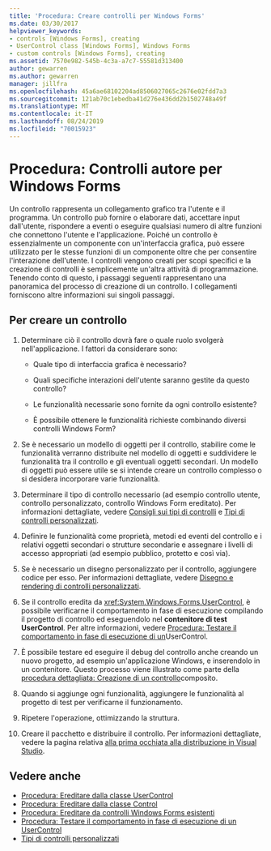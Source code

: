 ```yaml
---
title: 'Procedura: Creare controlli per Windows Forms'
ms.date: 03/30/2017
helpviewer_keywords:
- controls [Windows Forms], creating
- UserControl class [Windows Forms], Windows Forms
- custom controls [Windows Forms], creating
ms.assetid: 7570e982-545b-4c3a-a7c7-55581d313400
author: gewarren
ms.author: gewarren
manager: jillfra
ms.openlocfilehash: 45a6ae68102204ad8506027065c2676e02fdd7a3
ms.sourcegitcommit: 121ab70c1ebedba41d276e436dd2b1502748a49f
ms.translationtype: MT
ms.contentlocale: it-IT
ms.lasthandoff: 08/24/2019
ms.locfileid: "70015923"
---
```

# <a name="how-to-author-controls-for-windows-forms"></a>Procedura: Controlli autore per Windows Forms

Un controllo rappresenta un collegamento grafico tra l'utente e il programma. Un controllo può fornire o elaborare dati, accettare input dall'utente, rispondere a eventi o eseguire qualsiasi numero di altre funzioni che connettono l'utente e l'applicazione. Poiché un controllo è essenzialmente un componente con un'interfaccia grafica, può essere utilizzato per le stesse funzioni di un componente oltre che per consentire l'interazione dell'utente. I controlli vengono creati per scopi specifici e la creazione di controlli è semplicemente un'altra attività di programmazione. Tenendo conto di questo, i passaggi seguenti rappresentano una panoramica del processo di creazione di un controllo. I collegamenti forniscono altre informazioni sui singoli passaggi.

## <a name="to-author-a-control"></a>Per creare un controllo

1. Determinare ciò il controllo dovrà fare o quale ruolo svolgerà nell'applicazione. I fattori da considerare sono:

    - Quale tipo di interfaccia grafica è necessario?

    - Quali specifiche interazioni dell'utente saranno gestite da questo controllo?

    - Le funzionalità necessarie sono fornite da ogni controllo esistente?

    - È possibile ottenere le funzionalità richieste combinando diversi controlli Windows Form?

2. Se è necessario un modello di oggetti per il controllo, stabilire come le funzionalità verranno distribuite nel modello di oggetti e suddividere le funzionalità tra il controllo e gli eventuali oggetti secondari. Un modello di oggetti può essere utile se si intende creare un controllo complesso o si desidera incorporare varie funzionalità.

3. Determinare il tipo di controllo necessario (ad esempio controllo utente, controllo personalizzato, controllo Windows Form ereditato). Per informazioni dettagliate, vedere [Consigli sui tipi di controlli](control-type-recommendations.md) e [Tipi di controlli personalizzati](varieties-of-custom-controls.md).

4. Definire le funzionalità come proprietà, metodi ed eventi del controllo e i relativi oggetti secondari o strutture secondarie e assegnare i livelli di accesso appropriati (ad esempio pubblico, protetto e così via).

5. Se è necessario un disegno personalizzato per il controllo, aggiungere codice per esso. Per informazioni dettagliate, vedere [Disegno e rendering di controlli personalizzati](custom-control-painting-and-rendering.md).

6. Se il controllo eredita da <xref:System.Windows.Forms.UserControl>, è possibile verificarne il comportamento in fase di esecuzione compilando il progetto di controllo ed eseguendolo nel **contenitore di test UserControl**. Per altre informazioni, vedere [Procedura: Testare il comportamento in fase di esecuzione di un](how-to-test-the-run-time-behavior-of-a-usercontrol.md)UserControl.

7. È possibile testare ed eseguire il debug del controllo anche creando un nuovo progetto, ad esempio un'applicazione Windows, e inserendolo in un contenitore. Questo processo viene illustrato come parte della [procedura dettagliata: Creazione di un controllo](walkthrough-authoring-a-composite-control-with-visual-csharp.md)composito.

8. Quando si aggiunge ogni funzionalità, aggiungere le funzionalità al progetto di test per verificarne il funzionamento.

9. Ripetere l'operazione, ottimizzando la struttura.

10. Creare il pacchetto e distribuire il controllo. Per informazioni dettagliate, vedere la pagina relativa [alla prima occhiata alla distribuzione in Visual Studio](/visualstudio/deployment/deploying-applications-services-and-components).

## <a name="see-also"></a>Vedere anche

- [Procedura: Ereditare dalla classe UserControl](how-to-inherit-from-the-usercontrol-class.md)
- [Procedura: Ereditare dalla classe Control](how-to-inherit-from-the-control-class.md)
- [Procedura: Ereditare da controlli Windows Forms esistenti](how-to-inherit-from-existing-windows-forms-controls.md)
- [Procedura: Testare il comportamento in fase di esecuzione di un UserControl](how-to-test-the-run-time-behavior-of-a-usercontrol.md)
- [Tipi di controlli personalizzati](varieties-of-custom-controls.md)
